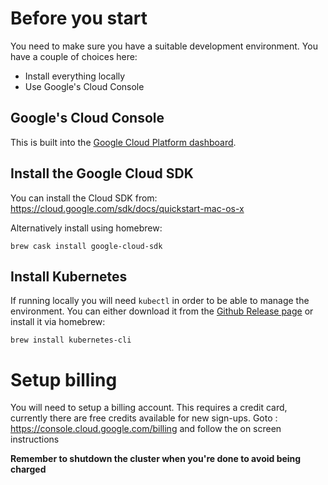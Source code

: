 # Before you start

You need to make sure you have a suitable development environment. You have a couple of choices here:
* Install everything locally
* Use Google's Cloud Console


## Google's Cloud Console
This is built into the [Google Cloud Platform dashboard](https://console.cloud.google.com/home/dashboard).

## Install the Google Cloud SDK
You can install the Cloud SDK from: https://cloud.google.com/sdk/docs/quickstart-mac-os-x

Alternatively install using homebrew:
```
brew cask install google-cloud-sdk
```


## Install Kubernetes
If running locally you will need `kubectl` in order to be able to manage the environment. You can either download it from the [Github Release page](https://github.com/kubernetes/kubernetes/releases) or install it via homebrew:
```
brew install kubernetes-cli
```


# Setup billing
You will need to setup a billing account. This requires a credit card, currently there are free credits available for new sign-ups.
Goto : https://console.cloud.google.com/billing and follow the on screen instructions

**Remember to shutdown the cluster when you're done to avoid being charged**
